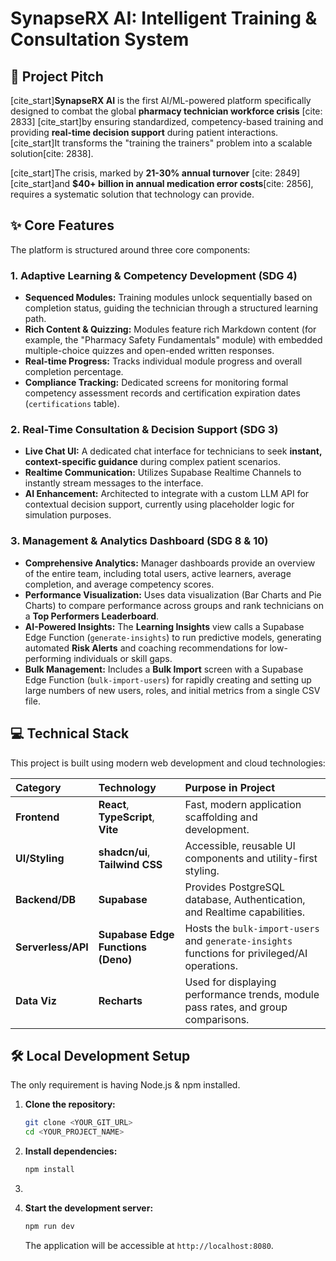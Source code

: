 # SynapseRX AI: Intelligent Training & Consultation System

## 🌟 Project Pitch

[cite_start]**SynapseRX AI** is the first AI/ML-powered platform specifically designed to combat the global **pharmacy technician workforce crisis** [cite: 2833] [cite_start]by ensuring standardized, competency-based training and providing **real-time decision support** during patient interactions. [cite_start]It transforms the "training the trainers" problem into a scalable solution[cite: 2838].

[cite_start]The crisis, marked by **21-30% annual turnover** [cite: 2849] [cite_start]and **$40+ billion in annual medication error costs**[cite: 2856], requires a systematic solution that technology can provide.

## ✨ Core Features

The platform is structured around three core components:

### 1. Adaptive Learning & Competency Development (SDG 4)

* **Sequenced Modules:** Training modules unlock sequentially based on completion status, guiding the technician through a structured learning path.
* **Rich Content & Quizzing:** Modules feature rich Markdown content (for example, the "Pharmacy Safety Fundamentals" module) with embedded multiple-choice quizzes and open-ended written responses.
* **Real-time Progress:** Tracks individual module progress and overall completion percentage.
* **Compliance Tracking:** Dedicated screens for monitoring formal competency assessment records and certification expiration dates (`certifications` table).

### 2. Real-Time Consultation & Decision Support (SDG 3)

* **Live Chat UI:** A dedicated chat interface for technicians to seek **instant, context-specific guidance** during complex patient scenarios.
* **Realtime Communication:** Utilizes Supabase Realtime Channels to instantly stream messages to the interface.
* **AI Enhancement:** Architected to integrate with a custom LLM API for contextual decision support, currently using placeholder logic for simulation purposes.

### 3. Management & Analytics Dashboard (SDG 8 & 10)

* **Comprehensive Analytics:** Manager dashboards provide an overview of the entire team, including total users, active learners, average completion, and average competency scores.
* **Performance Visualization:** Uses data visualization (Bar Charts and Pie Charts) to compare performance across groups and rank technicians on a **Top Performers Leaderboard**.
* **AI-Powered Insights:** The **Learning Insights** view calls a Supabase Edge Function (`generate-insights`) to run predictive models, generating automated **Risk Alerts** and coaching recommendations for low-performing individuals or skill gaps.
* **Bulk Management:** Includes a **Bulk Import** screen with a Supabase Edge Function (`bulk-import-users`) for rapidly creating and setting up large numbers of new users, roles, and initial metrics from a single CSV file.

## 💻 Technical Stack

This project is built using modern web development and cloud technologies:

| Category | Technology | Purpose in Project |
| :--- | :--- | :--- |
| **Frontend** | **React**, **TypeScript**, **Vite** | Fast, modern application scaffolding and development. |
| **UI/Styling** | **shadcn/ui**, **Tailwind CSS** | Accessible, reusable UI components and utility-first styling. |
| **Backend/DB** | **Supabase** | Provides PostgreSQL database, Authentication, and Realtime capabilities. |
| **Serverless/API** | **Supabase Edge Functions (Deno)** | Hosts the `bulk-import-users` and `generate-insights` functions for privileged/AI operations. |
| **Data Viz** | **Recharts** | Used for displaying performance trends, module pass rates, and group comparisons. |

## 🛠️ Local Development Setup

The only requirement is having Node.js & npm installed.

1.  **Clone the repository:**
    ```sh
    git clone <YOUR_GIT_URL>
    cd <YOUR_PROJECT_NAME>
    ```

2.  **Install dependencies:**
    ```sh
    npm install
    ```
3.

4.  **Start the development server:**
    ```sh
    npm run dev
    ```
    The application will be accessible at `http://localhost:8080`.
